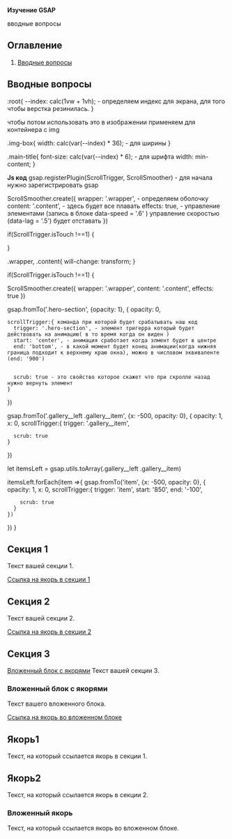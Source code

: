 **Изучение GSAP**

вводные вопросы

## Оглавление

1. [Вводные вопросы](#Вводные-вопросы)



## Вводные вопросы

:root{
  --index: calc(1vw + 1vh); - определяем индекс для экрана, для того чтобы верстка резинилась.
}

чтобы потом использовать это в изображении применяем для контейнера с img

.img-box{
  width: calc(var(--index) * 36); - для ширины
}

.main-title{
  font-size: calc(var(--index) * 6); - для шрифта
  width: min-content;
}


**Js код**
gsap.registerPlugin(ScrollTrigger, ScrollSmoother) - для начала нужно зарегистрировать gsap

<!-- Плавный скролл -->

ScrollSmoother.create({
  wrapper: '.wrapper', - определяем оболочку
  content:  '.content', - здесь будет все плавать 
  effects: true, - управление элементами (запись в блоке data-speed = '.6' ) управление скоростью (data-lag = '.5') будет отставать
})

<!-- откючение на мобильных устройствах скролла -->

if(ScrollTrigger.isTouch !==1) {
  <!--наш код-->
}

<!-- Свойство для того чтобы не пропадала плавность при прокрутке задать всем элеметам которые меняются-->

.wrapper, .content{
  will-change: transform;
}

<!-- Работа с gsap -->

if(ScrollTrigger.isTouch !==1) {

  ScrollSmoother.create({
    wrapper: '.wrapper', 
    content:  '.content',
    effects: true
  })

  <!-- .hero-section - это блок к которому будет применена анимация, {opacity: 1} в первых скобках начальное состояние блока, во вторых те свойства которые будут применены позже -->

  gsap.fromTo('.hero-section', {opacity: 1}, {
    opacity: 0,

    scrollTrigger:{ команда при которой будет срабатывать наш код
      trigger: '.hero-section', - элемент тригерра который будет действовать на анимацию( в то время когда он виден )
      start: 'center', - анимация сработает когда элмент будет в центре
      end: 'bottom', - в какой момент будет конец анимации(когда нижняя граница подходит к верхнему краю окна), можно в числовом эквиваленте (end: '900')


      scrub: true - это свойство которое скажет что при скролле назад нужно вернуть элемент
    }
  })

  <!-- код для всех нескольких элементов который ниже прогоним в массиве -->
  gsap.fromTo('.gallery__left .gallery__item', {x: -500, opacity: 0}, {
    opacity: 1,
    x: 0,
    scrollTrigger:{
      trigger: '.gallery__item',

      scrub: true
    }
  })

  <!-- поскольку элементов у нас несколько будем работать с циклом помещаем код в специальный метод gsap.utils.toArray(...)-->

  let itemsLeft = gsap.utils.toArray(.gallery__left .gallery__item)

  itemsLeft.forEach(item =>{
    gsap.fromTo('item', {x: -500, opacity: 0}, {
      opacity: 1,
      x: 0,
      scrollTrigger:{
        trigger: 'item',
        start: '850',
        end: '-100',

        scrub: true
      }
    })
  })
}



## Секция 1

Текст вашей секции 1.

[Ссылка на якорь в секции 1](#якорь1)

## Секция 2

Текст вашей секции 2.

[Ссылка на якорь в секции 2](#якорь2)

## Секция 3

[Вложенный блок с якорями](#Вложенный-блок-с-якорями)
Текст вашей секции 3.

### Вложенный блок с якорями

Текст вашего вложенного блока.

[Ссылка на якорь во вложенном блоке](#вложенный-якорь)

## Якорь1

Текст, на который ссылается якорь в секции 1.

## Якорь2

Текст, на который ссылается якорь в секции 2.

### Вложенный якорь

Текст, на который ссылается якорь во вложенном блоке.